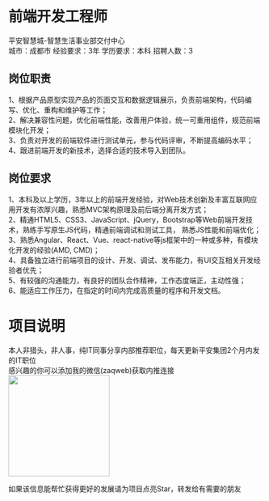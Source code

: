 # 前端开发工程师
平安智慧城-智慧生活事业部交付中心  
城市：成都市 经验要求：3年 学历要求：本科  招聘人数：3

## 岗位职责
1、根据产品原型实现产品的页面交互和数据逻辑展示，负责前端架构，代码编写、优化、重构和维护等工作；   
2、解决兼容性问题，优化前端性能，改善用户体验，统一可重用组件，规范前端模块化开发；   
3、负责对开发的前端软件进行测试单元，参与代码评审，不断提高编码水平；   
4、跟进前端开发的新技术，选择合适的技术导入到团队。

## 岗位要求
1、本科及以上学历，3年以上的前端开发经验，对Web技术创新及丰富互联网应用开发有浓厚兴趣，熟悉MVC架构原理及前后端分离开发方式；   
2、精通HTML5、CSS3、JavaScript、jQuery，Bootstrap等Web前端开发技术，熟练手写原生JS代码，精通前端调试和测试工具， 熟悉JS性能和前端优化；   
3、熟悉Angular、React、Vue、react-native等js框架中的一种或多种，有模块化开发的经验(AMD, CMD)；   
4、具备独立进行前端项目的设计、开发、调试、发布能力，有UI交互相关开发经验者优先；   
5、有较强的沟通能力，有良好的团队合作精神，工作态度端正，主动性强；   
6、能适应工作压力，在指定的时间内完成高质量的程序和开发文档。

# 项目说明

本人非猎头，非人事，纯IT同事分享内部推荐职位，每天更新平安集团2个月内发的IT职位  
感兴趣的你可以添加我的微信(zaqweb)获取内推连接  
<img src="https://github.com/zaqweb/PA-IT-JOBS/blob/master/WechatICode.jpeg"  height="200" width="200">

如果该信息能帮忙获得更好的发展请为项目点亮Star，转发给有需要的朋友




